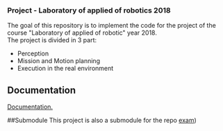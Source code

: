 ### Project - Laboratory of applied of robotics 2018

The goal of this repository is to implement the code for the project of the course "Laboratory of applied of robotic" year 2018.  
The project is divided in 3 part:
- Perception
- Mission and Motion planning
- Execution in the real environment

## Documentation 
[Documentation.](https://icosac.github.io/LabRoboticsProject/)

##Submodule
This project is also a submodule for the repo [exam](https://www.github.com/icosac/examRobotics))
